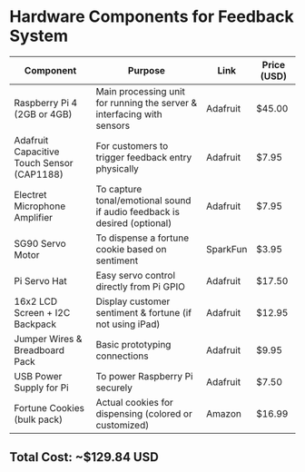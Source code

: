 # Hardware Components for Feedback System

| Component | Purpose | Link | Price (USD) |
|-----------|---------|------|-------------|
| Raspberry Pi 4 (2GB or 4GB) | Main processing unit for running the server & interfacing with sensors | Adafruit | $45.00 |
| Adafruit Capacitive Touch Sensor (CAP1188) | For customers to trigger feedback entry physically | Adafruit | $7.95 |
| Electret Microphone Amplifier | To capture tonal/emotional sound if audio feedback is desired (optional) | Adafruit | $7.95 |
| SG90 Servo Motor | To dispense a fortune cookie based on sentiment | SparkFun | $3.95 |
| Pi Servo Hat | Easy servo control directly from Pi GPIO | Adafruit | $17.50 |
| 16x2 LCD Screen + I2C Backpack | Display customer sentiment & fortune (if not using iPad) | Adafruit | $12.95 |
| Jumper Wires & Breadboard Pack | Basic prototyping connections | Adafruit | $9.95 |
| USB Power Supply for Pi | To power Raspberry Pi securely | Adafruit | $7.50 |
| Fortune Cookies (bulk pack) | Actual cookies for dispensing (colored or customized) | Amazon | $16.99 |

## Total Cost: ~$129.84 USD 